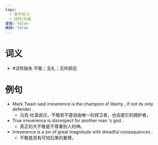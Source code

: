```yaml
---
tags:
  - 首字母/I
  - 级别/托福
掌握: false
模糊: false
---
```

# 词义
- #词性缺失 不敬；无礼；无所顾忌
# 例句
- Mark Twain said irreverence is the champion of liberty , if not its only defender .
	- 马克·吐温说过，不敬若不是自由唯一的捍卫者，也会是它的拥护者。
- True irreverence is disrespect for another man 's god .
	- 真正的大不敬是不尊重别人的神。
- Irreverence is a sin of great magnitude with dreadful consequences .
	- 不敬是具有可怕后果的重罪。
